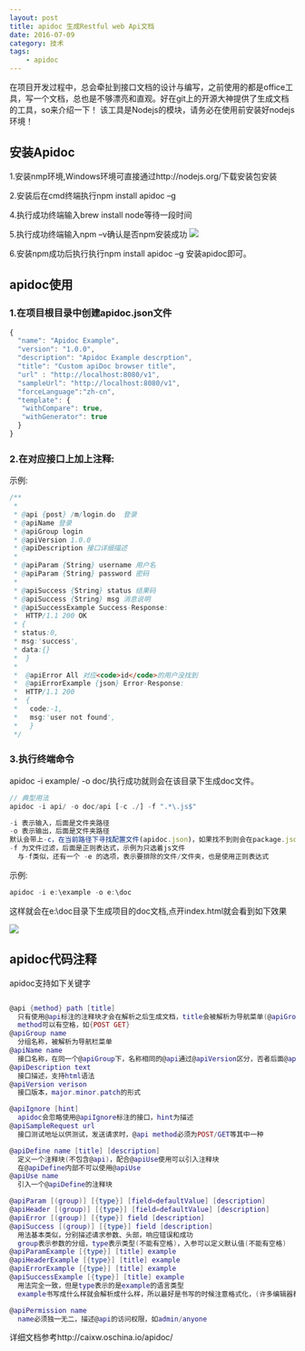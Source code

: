 ```yaml
---
layout: post
title: apidoc 生成Restful web Api文档
date: 2016-07-09  
category: 技术
tags: 
	- apidoc
---
```



在项目开发过程中，总会牵扯到接口文档的设计与编写，之前使用的都是office工具，写一个文档，总也是不够漂亮和直观。好在git上的开源大神提供了生成文档的工具，so来介绍一下！ 
该工具是Nodejs的模块，请务必在使用前安装好nodejs环境！

<!-- more -->

## 安装Apidoc

1.安装nmp环境,Windows环境可直接通过http://nodejs.org/下载安装包安装

2.安装后在cmd终端执行npm install apidoc –g

4.执行成功终端输入brew install node等待一段时间

5.执行成功终端输入npm –v确认是否npm安装成功
[![](http://7xt682.com2.z0.glb.clouddn.com/apidoc1.png)](http://7xt682.com2.z0.glb.clouddn.com/apidoc1.png)


6.安装npm成功后执行执行npm install apidoc –g 安装apidoc即可。

## apidoc使用

### 1.在项目根目录中创建apidoc.json文件

```javascript
{
  "name": "Apidoc Example",
  "version": "1.0.0",
  "description": "Apidoc Example descrption",
  "title": "Custom apiDoc browser title",
  "url" : "http://localhost:8080/v1",
  "sampleUrl": "http://localhost:8080/v1",
  "forceLanguage":"zh-cn",
  "template": {
   "withCompare": true,
   "withGenerator": true
  }
}
```
### 2.在对应接口上加上注释:

示例:

```java
/**
 *
 * @api {post} /m/login.do  登录
 * @apiName 登录
 * @apiGroup login
 * @apiVersion 1.0.0
 * @apiDescription 接口详细描述
 *
 * @apiParam {String} username 用户名
 * @apiParam {String} password 密码
 *
 * @apiSuccess {String} status 结果码
 * @apiSuccess {String} msg 消息说明
 * @apiSuccessExample Success-Response:
 *  HTTP/1.1 200 OK
 * {
 * status:0,
 * msg:'success',
 * data:{}
 *  }
 *
 *  @apiError All 对应<code>id</code>的用户没找到
 *  @apiErrorExample {json} Error-Response:
 *  HTTP/1.1 200
 *  {
 *   code:-1,
 *   msg:'user not found',
 *   }
 */
```
### 3.执行终端命令

apidoc -i example/ -o doc/执行成功就则会在该目录下生成doc文件。

```javascript
// 典型用法
apidoc -i api/ -o doc/api [-c ./] -f ".*\.js$"

-i 表示输入，后面是文件夹路径
-o 表示输出，后面是文件夹路径
默认会带上-c，在当前路径下寻找配置文件(apidoc.json)，如果找不到则会在package.json中寻找 "apidoc": { }
-f 为文件过滤，后面是正则表达式，示例为只选着js文件
  与-f类似，还有一个 -e 的选项，表示要排除的文件/文件夹，也是使用正则表达式
```
示例:

```javascript
apidoc -i e:\example -o e:\doc
```

这样就会在e:\doc目录下生成项目的doc文档,点开index.html就会看到如下效果

[![](http://7xt682.com2.z0.glb.clouddn.com/apidoc2.png)](http://7xt682.com2.z0.glb.clouddn.com/apidoc2.png)

 

## apidoc代码注释

apidoc支持如下关键字
```lua

@api {method} path [title]
  只有使用@api标注的注释块才会在解析之后生成文档，title会被解析为导航菜单(@apiGroup)下的小菜单
  method可以有空格，如{POST GET}
@apiGroup name
  分组名称，被解析为导航栏菜单
@apiName name
  接口名称，在同一个@apiGroup下，名称相同的@api通过@apiVersion区分，否者后面@api会覆盖前面定义的@api
@apiDescription text
  接口描述，支持html语法
@apiVersion verison
  接口版本，major.minor.patch的形式

@apiIgnore [hint]
  apidoc会忽略使用@apiIgnore标注的接口，hint为描述
@apiSampleRequest url
  接口测试地址以供测试，发送请求时，@api method必须为POST/GET等其中一种

@apiDefine name [title] [description]
  定义一个注释块(不包含@api)，配合@apiUse使用可以引入注释块
  在@apiDefine内部不可以使用@apiUse
@apiUse name
  引入一个@apiDefine的注释块

@apiParam [(group)] [{type}] [field=defaultValue] [description]
@apiHeader [(group)] [{type}] [field=defaultValue] [description]
@apiError [(group)] [{type}] field [description]
@apiSuccess [(group)] [{type}] field [description]
  用法基本类似，分别描述请求参数、头部，响应错误和成功
  group表示参数的分组，type表示类型(不能有空格)，入参可以定义默认值(不能有空格)
@apiParamExample [{type}] [title] example
@apiHeaderExample [{type}] [title] example
@apiErrorExample [{type}] [title] example
@apiSuccessExample [{type}] [title] example
  用法完全一致，但是type表示的是example的语言类型
  example书写成什么样就会解析成什么样，所以最好是书写的时候注意格式化，(许多编辑器都有列模式，可以使用列模式快速对代码添加*号)

@apiPermission name
  name必须独一无二，描述@api的访问权限，如admin/anyone
```
详细文档参考http://caixw.oschina.io/apidoc/
